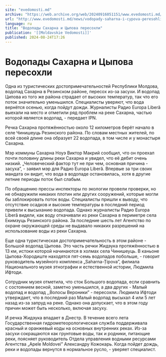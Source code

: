 ```yaml
---
site: "evedomosti.md"
archive: "https://web.archive.org/web/20240916051151/www.evedomosti.md/news/vodopady-saharna-i-cypova-peresohli"
url: "http://www.evedomosti.md/news/vodopady-saharna-i-cypova-peresohli"
language: ru
title: "Водопады Сахарна и Цыпова пересохли"
publication: '[[Moldavskie Vedomosti]]'
published: 2024-08-24T17:26
---
```


# Водопады Сахарна и Цыпова пересохли

Одна из туристических достопримечательностей Республики Молдова, водопад Сахарна в Резинском районе, пересох из-за засухи. И водопад Ципова из того же района страдает от высоких температур, так что его поток значительно уменьшился. Специалисты уверяют, что вода вернётся осенью, когда пойдут дожди. Журналисты Радио Europa Liberă выехали на место и отметили ряд проблем на реке Сахарна, частью которой является водопад, - передает IPN.

Речка Сахарна протяжённостью около 12 километров берёт начало в селе Чинишеуць Резинского района. По словам местных жителей, по всей своей длине она образует 22 водопада, в том числе и у монастыря Сахарна.

Мэр коммуны Сахарна Ноуэ Виктор Макрий сообщил, что он проехал почти половину длины реки Сахарна и увидел, что её дебит очень низкий. „Человеческий фактор тут не при чем, основная причина - засуха”, - заявил мэр для Радио Europа Liberă. Впервые за три своих мандата он видит, что вода в водопаде остановилась, хотя в другие летние периоды поток был слабым.

По обращению прессы инспекторы по экологии провели проверки, но не обнаружили никаких плотин или других сооружений, которые могли бы заблокировать поток воды. Специалисты пришли к выводу, что отсутствие осадков и высокие температуры в последний период привели к высыханию водопада. Однако журналисты Радио Europa Liberă видели, как воду откачивали из реки Сахарна в периметре села Екимэуць Резинского района. За последние шесть лет Агентство по охране окружающей среды не выдавало никаких разрешений на использование воды из реки Сахарна.

Еще одна туристическая достопримечательность в этом районе - Большой водопад Цыпова. Это часть речки Жидэука протяжённостью в 13 км, истоки которой начинаются в холмах села Чинишеуць. В каньоне Цыпова-Хородиште находятся пят-семь водопадов побольше, - говорит руководитель музейного комплекса „Saharna-Țipova”, филиала Национального музея этнографии и естественной истории, Людмила Ифтоди.

Сотрудник музея отметила, что сток Большого водопада, если сравнить с состоянием весной, заметно уменьшился, а два других - Малый водопад и водопад ,,Волосы Вероники” - пересохли. Людмила Ифтоди утверждает, что в последний раз Малый водопад высыхал 4 или 5 лет назад из-за запруд на реке. Однако она допускает, что в этом году причин может быть несколько, включая засуху.

И речка Жидэука впадает в Днестр. В течение всего лета Государственная гидрометеорологическая служба поддерживала красный и оранжевый коды на основных внутренних реках. Из-за засухи сокращаются как грунтовые воды, так и родники, питающие реки, поясняет руководитель Отдела управления водными ресурсами Агентства „Apele Moldovei” Александру Кожокарь. Когда пойдет дождь, реки и водопады вернутся в нормальное русло, - уверяет специалист.